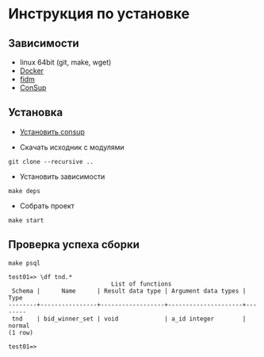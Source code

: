 # Инструкция по установке

## Зависимости

* linux 64bit (git, make, wget)
* [Docker](http://docker.io)
* [fidm](https://github.com/LeKovr/fidm)
* [ConSup](https://github.com/LeKovr/consup)

## Установка

* [Установить consup](https://github.com/LeKovr/consup/blob/master/README.ru.md)

* Скачать исходник с модулями

`git clone --recursive ..`

* Установить зависимости

`make deps`

* Собрать проект

`make start`

## Проверка успеха сборки

```
make psql

test01=> \df tnd.*
                             List of functions
 Schema |      Name      | Result data type | Argument data types |  Type  
--------+----------------+------------------+---------------------+--------
 tnd    | bid_winner_set | void             | a_id integer        | normal
(1 row)

test01=>
```
